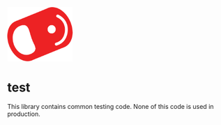 <img src="../../img/pull-tab.svg" width="150" alt="OpenCola"/>

# test

This library contains common testing code. None of this code is used in production.
